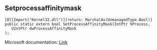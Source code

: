 ## Setprocessaffinitymask

```
[DllImport("Kernel32.dll")][return: MarshalAs(UnmanagedType.Bool)]
public static extern bool SetProcessAffinityMask(IntPtr hProcess,
   UIntPtr dwProcessAffinityMask
);
```

Microsoft documentation: [Link](https://learn.microsoft.com/en-us/windows/win32/api/winbase/nf-winbase-setprocessaffinitymask)
